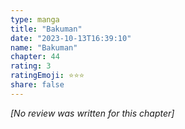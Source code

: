 ```yaml
---
type: manga
title: "Bakuman"
date: "2023-10-13T16:39:10"
name: "Bakuman"
chapter: 44
rating: 3
ratingEmoji: ⭐️⭐️⭐️
share: false
---
```


_[No review was written for this chapter]_
